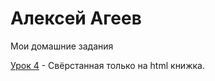 
# Алексей Агеев
Мои домашние задания

[Урок 4](https://alexey917.github.io/lesson_4/) - Свёрстанная только на html книжка.
